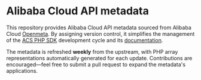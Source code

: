 # Alibaba Cloud API metadata

This repository provides Alibaba Cloud API metadata sourced from Alibaba Cloud
[Openmeta]. By assigning version control, it simplifies the management of the
[ACS PHP SDK] development cycle and its [documentation].

The metadata is refreshed **weekly** from the upstream, with PHP array
representations automatically generated for each update. Contributions are
encouraged—feel free to submit a pull request to expand the metadata's
applications.

[Openmeta]: https://api.alibabacloud.com/openmeta/guide
[ACS PHP SDK]: https://github.com/dew-serverless/acs-sdk-php
[documentation]: https://github.com/dew-serverless/acs-sdk-php.dew.work
